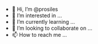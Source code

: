 - 👋 Hi, I’m @prosiles
- 👀 I’m interested in ...
- 🌱 I’m currently learning ...
- 💞️ I’m looking to collaborate on ...
- 📫 How to reach me ...

<!---
prosiles/prosiles is a ✨ special ✨ repository because its `README.md` (this file) appears on your GitHub profile.
You can click the Preview link to take a look at your changes.
--->

